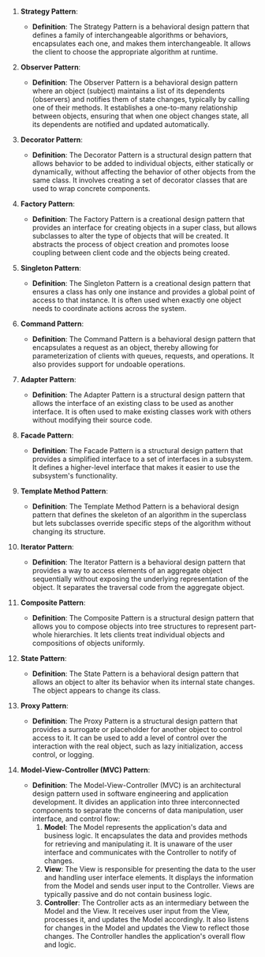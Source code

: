 1. **Strategy Pattern**:
   - **Definition**: The Strategy Pattern is a behavioral design pattern that defines a family of interchangeable algorithms or behaviors, encapsulates each one, and makes them interchangeable. It allows the client to choose the appropriate algorithm at runtime.


2. **Observer Pattern**:
   - **Definition**: The Observer Pattern is a behavioral design pattern where an object (subject) maintains a list of its dependents (observers) and notifies them of state changes, typically by calling one of their methods. It establishes a one-to-many relationship between objects, ensuring that when one object changes state, all its dependents are notified and updated automatically.


3. **Decorator Pattern**:
   - **Definition**: The Decorator Pattern is a structural design pattern that allows behavior to be added to individual objects, either statically or dynamically, without affecting the behavior of other objects from the same class. It involves creating a set of decorator classes that are used to wrap concrete components.


4. **Factory Pattern**:
   - **Definition**: The Factory Pattern is a creational design pattern that provides an interface for creating objects in a super class, but allows subclasses to alter the type of objects that will be created. It abstracts the process of object creation and promotes loose coupling between client code and the objects being created.


5. **Singleton Pattern**:
   - **Definition**: The Singleton Pattern is a creational design pattern that ensures a class has only one instance and provides a global point of access to that instance. It is often used when exactly one object needs to coordinate actions across the system.


6. **Command Pattern**:
   - **Definition**: The Command Pattern is a behavioral design pattern that encapsulates a request as an object, thereby allowing for parameterization of clients with queues, requests, and operations. It also provides support for undoable operations.


7. **Adapter Pattern**:
   - **Definition**: The Adapter Pattern is a structural design pattern that allows the interface of an existing class to be used as another interface. It is often used to make existing classes work with others without modifying their source code.


8. **Facade Pattern**:
   - **Definition**: The Facade Pattern is a structural design pattern that provides a simplified interface to a set of interfaces in a subsystem. It defines a higher-level interface that makes it easier to use the subsystem's functionality.


9. **Template Method Pattern**:
   - **Definition**: The Template Method Pattern is a behavioral design pattern that defines the skeleton of an algorithm in the superclass but lets subclasses override specific steps of the algorithm without changing its structure.


10. **Iterator Pattern**:
    - **Definition**: The Iterator Pattern is a behavioral design pattern that provides a way to access elements of an aggregate object sequentially without exposing the underlying representation of the object. It separates the traversal code from the aggregate object.


11. **Composite Pattern**:
    - **Definition**: The Composite Pattern is a structural design pattern that allows you to compose objects into tree structures to represent part-whole hierarchies. It lets clients treat individual objects and compositions of objects uniformly.


12. **State Pattern**:
    - **Definition**: The State Pattern is a behavioral design pattern that allows an object to alter its behavior when its internal state changes. The object appears to change its class.


13. **Proxy Pattern**:
    - **Definition**: The Proxy Pattern is a structural design pattern that provides a surrogate or placeholder for another object to control access to it. It can be used to add a level of control over the interaction with the real object, such as lazy initialization, access control, or logging.


14. **Model-View-Controller (MVC) Pattern**:
    - **Definition**: The Model-View-Controller (MVC) is an architectural design pattern used in software engineering and application development. It divides an application into three interconnected components to separate the concerns of data manipulation, user interface, and control flow:
        1. **Model**: The Model represents the application's data and business logic. It encapsulates the data and provides methods for retrieving and manipulating it. It is unaware of the user interface and communicates with the Controller to notify of changes.
        2. **View**: The View is responsible for presenting the data to the user and handling user interface elements. It displays the information from the Model and sends user input to the Controller. Views are typically passive and do not contain business logic.
        3. **Controller**: The Controller acts as an intermediary between the Model and the View. It receives user input from the View, processes it, and updates the Model accordingly. It also listens for changes in the Model and updates the View to reflect those changes. The Controller handles the application's overall flow and logic.
